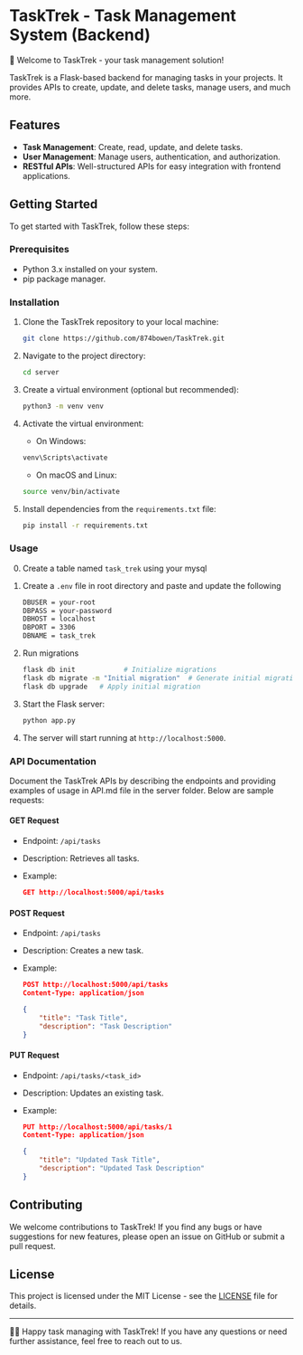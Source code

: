 # TaskTrek - Task Management System (Backend)

🚀 Welcome to TaskTrek - your task management solution!

TaskTrek is a Flask-based backend for managing tasks in your projects. It provides APIs to create, update, and delete tasks, manage users, and much more.

## Features

- **Task Management**: Create, read, update, and delete tasks.
- **User Management**: Manage users, authentication, and authorization.
- **RESTful APIs**: Well-structured APIs for easy integration with frontend applications.

## Getting Started

To get started with TaskTrek, follow these steps:

### Prerequisites

- Python 3.x installed on your system.
- pip package manager.

### Installation

1. Clone the TaskTrek repository to your local machine:

    ```bash
    git clone https://github.com/874bowen/TaskTrek.git
    ```

2. Navigate to the project directory:

    ```bash
    cd server
    ```

3. Create a virtual environment (optional but recommended):

    ```bash
    python3 -m venv venv
    ```

4. Activate the virtual environment:

    - On Windows:

    ```bash
    venv\Scripts\activate
    ```

    - On macOS and Linux:

    ```bash
    source venv/bin/activate
    ```

5. Install dependencies from the `requirements.txt` file:

    ```bash
    pip install -r requirements.txt
    ```

### Usage
0. Create a table named `task_trek` using your mysql

1. Create a `.env` file in root directory and paste and update the following

    ```bash
    DBUSER = your-root
    DBPASS = your-password
    DBHOST = localhost
    DBPORT = 3306
    DBNAME = task_trek
    ```

2. Run migrations 

    ```bash
    flask db init            # Initialize migrations
    flask db migrate -m "Initial migration"  # Generate initial migration
    flask db upgrade   # Apply initial migration
    ```

3. Start the Flask server:

    ```bash
    python app.py
    ```

4. The server will start running at `http://localhost:5000`.

### API Documentation

Document the TaskTrek APIs by describing the endpoints and providing examples of usage in API.md file in the server folder. Below are sample requests:


#### GET Request

- Endpoint: `/api/tasks`
- Description: Retrieves all tasks.
- Example:

    ```json
    GET http://localhost:5000/api/tasks
    ```

#### POST Request

- Endpoint: `/api/tasks`
- Description: Creates a new task.
- Example:

    ```json
    POST http://localhost:5000/api/tasks
    Content-Type: application/json

    {
        "title": "Task Title",
        "description": "Task Description"
    }
    ```

#### PUT Request

- Endpoint: `/api/tasks/<task_id>`
- Description: Updates an existing task.
- Example:

    ```json
    PUT http://localhost:5000/api/tasks/1
    Content-Type: application/json

    {
        "title": "Updated Task Title",
        "description": "Updated Task Description"
    }
    ```
## Contributing

We welcome contributions to TaskTrek! If you find any bugs or have suggestions for new features, please open an issue on GitHub or submit a pull request.

## License

This project is licensed under the MIT License - see the [LICENSE](LICENSE) file for details.

---

👨‍💻 Happy task managing with TaskTrek! If you have any questions or need further assistance, feel free to reach out to us.
